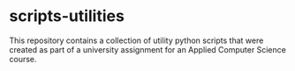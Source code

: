 # scripts-utilities

This repository contains a collection of utility python scripts that were created as part of a university assignment for an Applied Computer Science course.
